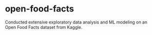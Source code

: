 # open-food-facts
Conducted extensive exploratory data analysis and ML modeling on an Open Food Facts dataset from Kaggle.
